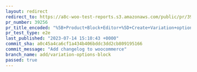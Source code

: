 ```yaml
---
layout: redirect
redirect_to: https://a8c-woo-test-reports.s3.amazonaws.com/public/pr/39256/e2e/index.html
pr_number: 39256
pr_title_encoded: "%5B+Product+Block+Editor+%5D+Create+Variation+options+block"
pr_test_type: e2e
last_published: "2023-07-14 15:10:43 +0000"
commit_sha: a0c45a4ca6cf1a434b406bddc3dd2cb809195166
commit_message: "Add changelog to woocommerce"
branch_name: add/variation-options-block
passed: true
---
```

